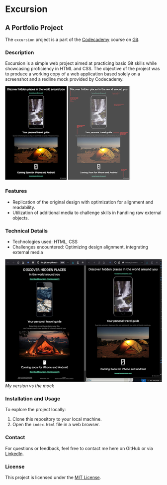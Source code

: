 # Excursion
## A Portfolio Project

The `excursion` project is a part of the [Codecademy](https://github.com/Codecademy) course on [Git](https://www.codecademy.com/enrolled/courses/learn-git).

### Description
Excursion is a simple web project aimed at practicing basic Git skills while showcasing proficiency in HTML and CSS. The objective of the project was to produce a working copy of a web application based solely on a screenshot and a redline mock provided by Codecademy.

![](/resources/excursion-mock-small.png) ![](/resources/excursion_redline-small.png)

### Features
- Replication of the original design with optimization for alignment and readability.
- Utilization of additional media to challenge skills in handling raw external objects.

### Technical Details
- Technologies used: HTML, CSS
- Challenges encountered: Optimizing design alignment, integrating external media
   
![](/resources/compare.png)
*My version vs the mock*

### Installation and Usage
To explore the project locally:
1. Clone this repository to your local machine.
2. Open the `index.html` file in a web browser.

### Contact
For questions or feedback, feel free to contact me here on GitHub or via [LinkedIn](https://www.linkedin.com/in/mikezolo/).

### License
This project is licensed under the [MIT License](LICENSE).

